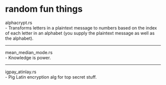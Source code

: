 # random fun things
alphacrypt.rs
<br>- Transforms letters in a plaintext message to numbers based on the index of each letter in an alphabet (you supply the plaintext message as well as the alphabet).
<hr>
mean_median_mode.rs
<br>- Knowledge is power.
<hr>
igpay_atinlay.rs
<br>- Pig Latin encryption alg for top secret stuff.
